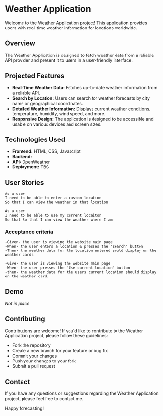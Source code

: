# Weather Application

Welcome to the Weather Application project! This application provides users with real-time weather information for locations worldwide.

## Overview

The Weather Application is designed to fetch weather data from a reliable API provider and present it to users in a user-friendly interface. 

## Projected Features

- **Real-Time Weather Data:** Fetches up-to-date weather information from a reliable API.
- **Search by Location:** Users can search for weather forecasts by city name or geographical coordinates.
- **Detailed Weather Information:** Displays current weather conditions, temperature, humidity, wind speed, and more.
- **Responsive Design:** The application is designed to be accessible and usable on various devices and screen sizes.

## Technologies Used

- **Frontend:** HTML, CSS, Javascript
- **Backend:** 
- **API:** OpenWeather
- **Deployment:** TBC

## User Stories

```
As a user
I need to be able to enter a custom location
So that I can view the weather in that location

As a user
I need to be able to use my current locaiton 
So that So that I can view the weather where I am
```

### Acceptance criteria
```
-Given- the user is viewing the website main page
-When- the user enters a location & presses the 'search' button
-Then- the weather data for the location entered sould display on the weather cards

-Give- the user is viewing the website main page
-When- the user presses the 'Use current location' button
-then- the weather data for the users current location should display on the weather card.

```
## Demo

_Not in place_

## Contributing

Contributions are welcome! If you'd like to contribute to the Weather Application project, please follow these guidelines:
- Fork the repository
- Create a new branch for your feature or bug fix
- Commit your changes
- Push your changes to your fork
- Submit a pull request


## Contact

If you have any questions or suggestions regarding the Weather Application project, please feel free to contact me.

Happy forecasting!
